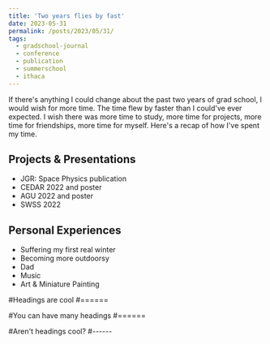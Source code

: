 ```yaml
---
title: 'Two years flies by fast'
date: 2023-05-31
permalink: /posts/2023/05/31/
tags:
  - gradschool-journal
  - conference
  - publication
  - summerschool
  - ithaca
---
```


If there's anything I could change about the past two years of grad school, I would wish for more time. The time flew by faster than I could've ever expected. I wish there was more time to study, more time for projects, more time for friendships, more time for myself. Here's a recap of how I've spent my time.

Projects & Presentations
------------------------
- JGR: Space Physics publication
- CEDAR 2022 and poster
- AGU 2022 and poster
- SWSS 2022

Personal Experiences
--------------------
- Suffering my first real winter
- Becoming more outdoorsy
- Dad
- Music
- Art & Miniature Painting


#Headings are cool
#======

#You can have many headings
#======

#Aren't headings cool?
#------
